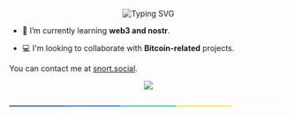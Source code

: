 <!-- <p align="center">
  <img src="https://raw.githubusercontent.com/horberlan/horberlan/main/Peek%2001-02-2021%2022-35.gif"/>
<p/> -->
<p as="a" href="https://git.io/typing-svg" align="center"><img src="https://readme-typing-svg.demolab.com?font=Fira+Code&duration=4000&pause=1000&color=00F723&center=true&vCenter=true&random=true&width=500&height=100&lines=horberlan%40github%3A~%24+Hello+world!" alt="Typing SVG" /></p>

- :dna: I’m currently learning <b>web3 and nostr</b>. 

- :computer: I'm looking to collaborate with <b>Bitcoin-related</b> projects. 
 
 You can contact me at
[snort.social](https://snort.social/p/npub104mccf6v8funj3726asfmrr252et3fw0qkzqy75jdfqjyv4x9fuqqrtjv4).

<p align="center">
  <img src="https://github-readme-streak-stats.herokuapp.com/?user=horberlan">
<p/>

<p align="center">
  <img src="https://raw.githubusercontent.com/horberlan/horberlan/main/colored.png">
<p/>
